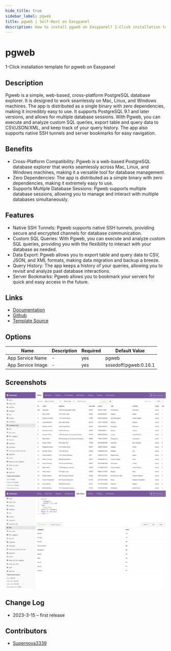 ```yaml
---
hide_title: true
sidebar_label: pgweb
title: pgweb | Self-Host on Easypanel
description: How to install pgweb on Easypanel? 1-Click installation template for pgweb on Easypanel
---
```


<!-- generated -->

# pgweb

1-Click installation template for pgweb on Easypanel

## Description

Pgweb is a simple, web-based, cross-platform PostgreSQL database explorer. It is designed to work seamlessly on Mac, Linux, and Windows machines. The app is distributed as a single binary with zero dependencies, making it incredibly easy to use. It supports PostgreSQL 9.1 and later versions, and allows for multiple database sessions. With Pgweb, you can execute and analyze custom SQL queries, export table and query data to CSV/JSON/XML, and keep track of your query history. The app also supports native SSH tunnels and server bookmarks for easy navigation.

## Benefits

- Cross-Platform Compatibility: Pgweb is a web-based PostgreSQL database explorer that works seamlessly across Mac, Linux, and Windows machines, making it a versatile tool for database management.
- Zero Dependencies: The app is distributed as a simple binary with zero dependencies, making it extremely easy to use.
- Supports Multiple Database Sessions: Pgweb supports multiple database sessions, allowing you to manage and interact with multiple databases simultaneously.

## Features

- Native SSH Tunnels: Pgweb supports native SSH tunnels, providing secure and encrypted channels for database communication.
- Custom SQL Queries: With Pgweb, you can execute and analyze custom SQL queries, providing you with the flexibility to interact with your database as needed.
- Data Export: Pgweb allows you to export table and query data to CSV, JSON, and XML formats, making data migration and backup a breeze.
- Query History: The app keeps a history of your queries, allowing you to revisit and analyze past database interactions.
- Server Bookmarks: Pgweb allows you to bookmark your servers for quick and easy access in the future.

## Links

- [Documentation](https://github.com/sosedoff/pgweb/wiki)
- [Github](https://github.com/sosedoff/pgweb)
- [Template Source](https://github.com/easypanel-io/templates/tree/main/templates/pgweb)

## Options

Name | Description | Required | Default Value
-|-|-|-
App Service Name | - | yes | pgweb
App Service Image | - | yes | sosedoff/pgweb:0.16.1

## Screenshots

![pgweb Screenshot](./assets/screenshot1.png)
![pgweb Screenshot](./assets/screenshot2.png)

## Change Log

- 2023-3-15 – first release

## Contributors

- [Supernova3339](https://github.com/Supernova3339)
